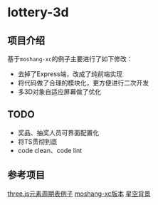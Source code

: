 # lottery-3d

## 项目介绍
基于`moshang-xc`的例子主要进行了如下修改：
- 去掉了Express端，改成了纯前端实现
- 将代码做了合理的模块化，更方便进行二次开发
- 多3D对象自适应屏幕做了优化

## TODO
- 奖品、抽奖人员可界面配置化
- 将TS贯彻到底
- code clean、code lint

## 参考项目
[three.js元素周期表例子](https://github.com/mrdoob/three.js/blob/dev/examples/css3d_periodictable.html)
[moshang-xc版本](https://github.com/moshang-xc/lottery)
[星空背景](https://github.com/curran/HTML5Examples/blob/gh-pages/canvas/starfield/script.js)
